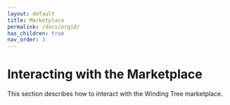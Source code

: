 ```yaml
---
layout: default
title: Marketplace
permalink: /docs/orgid/
has_children: true
nav_order: 3
---
```


# Interacting with the Marketplace

This section describes how to interact with the Winding Tree marketplace.

